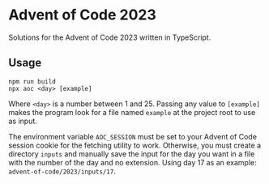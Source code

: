 # Advent of Code 2023

Solutions for the Advent of Code 2023 written in TypeScript.

## Usage

```
npm run build
npx aoc <day> [example]
```

Where `<day>` is a number between 1 and 25. Passing any value to `[example]` makes the program look for a file named `example` at the project root to use as input.

The environment variable `AOC_SESSION` must be set to your Advent of Code session cookie for the fetching utility to work. Otherwise, you must create a directory `inputs` and manually save the input for the day you want in a file with the number of the day and no extension. Using day 17 as an example: `advent-of-code/2023/inputs/17`.
